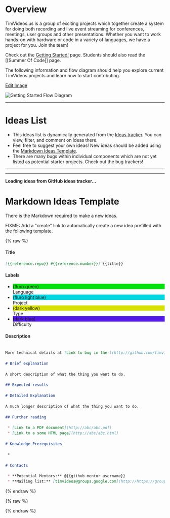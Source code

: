 # Overview

TimVideos.us is a group of exciting projects which together create a system for doing both recording and live event streaming for conferences, meetings, user groups and other presentations.  Whether you want to work hands-on with hardware or code in a variety of languages, we have a project for you. Join the team!

Check out the [Getting Started!](/Home.html) page.  Students should also read the [[Summer Of Code]] page.

The following information and flow diagram should help you explore current TimVideos projects and learn how to start contributing. 


[Edit Image](https://docs.google.com/a/mithis.com/drawings/d/1zYlT69xQqbAjzuJgKj-UhO1vRF5JNLpic8xmPrfNtXM/edit)

<img src="https://docs.google.com/drawings/d/1zYlT69xQqbAjzuJgKj-UhO1vRF5JNLpic8xmPrfNtXM/pub?w=960&amp;h=720" usemap="#wiki-flow-diagram-map" alt="Getting Started Flow Diagram">

<map name="wiki-flow-diagram-map">
 <area shape="rect" coords="47,458,197,549"  href="#hdmi2usb-extension-boards-projects"
  title="HDMI2USB Extension Board Tasks"></area>
 <area shape="rect" coords="209,463,360,552" href="#hdmi2usb-firmware-projects"
  title="HDMI2USB Firmware Tasks"></area>
 <area shape="rect" coords="451,466,602,550" href="#gst-switch"
  title="gst-switch Tasks"></area>
 <area shape="rect" coords="449,557,600,642" href="#gstreamer"
  title="gstreamer Tasks"></area>
 <area shape="rect" coords="615,462,763,550" href="#flumotion"
  title="flumotion Tasks"></area>
 <area shape="rect" coords="773,462,923,551" href="#streaming-system"
  title="Tim Video's Website"></area>
 <area shape="rect" coords="586,65,723,215"  href="#software-projects"
  title="Software Tasks"></area>
 <area shape="rect" coords="228,65,374,210"  href="#hardware-projects"
  title="Hardware Tasks"></area>
 <area shape="rect" coords="209,301,355,444" href="#hdmi2usb-firmware-projects"
  title="Firmware Tasks"></area>
 <area shape="rect" coords="453,296,598,448" href="#gst-switch"
  title="C Tasks"></area>
 <area shape="rect" coords="615,298,760,449" href="#streaming-system"
  title="Python Tasks"></area>
 <area shape="rect" coords="774,298,927,448" href="#streaming-system"
  title="Web Tasks"></area>
</map>

<hr>

# Ideas List

 * This ideas list is dynamically generated from the [Ideas tracker](https://github.com/timvideos/getting-started/issues?state=open).  You can view, filter, and comment on ideas there.  
 * Feel free to suggest your own ideas!  New ideas should be added using the [Markdown Ideas Template](/Ideas.html#markdown-ideas-template).  
 * There are many bugs within individual components which are not yet listed as potential starter projects. Check out the bug trackers!

<hr class="project-line">
<hr class="project-line">

<div id="ideas"><b>Loading ideas from GitHub ideas tracker...</b></div>


# Markdown Ideas Template

There is the Markdown required to make a new ideas.

FIXME: Add a "create" link to automatically create a new idea prefilled with the following template.

{% raw %}

#### Title
~~~ markdown
[{{reference.repo}} #{{reference.number}}] {{title}}
~~~

#### Labels

 * <div class="label" style="background-color: #02e10c;">(fluro green)</div> Language
 * <div class="label" style="background-color: #02d7e1;">(fluro light blue)</div> Project
 * <div class="label" style="background-color: #d7e102;">(dark yellow)</div> Type
 * <div class="label" style="background-color: #5319e7;">(dark blue)</div> Difficulty

#### Description
~~~ markdown

More technical details at [Link to bug in the ](http://github.com/timvideos/{{reference.repo}}/issues/{{reference.number}})

# Brief explanation

A short description of what the thing you want to do.

## Expected results

# Detailed Explanation

A much longer description of what the thing you want to do.

## Further reading

 * [Link to a PDF document](http://abc/abc.pdf)
 * [Link to a some HTML page](http://abc/abc.html)

# Knowledge Prerequisites

 *

# Contacts

 * **Potential Mentors:** @{{github mentor username}}
 * **Mailing list:** [timvideos@groups.google.com](http://https://groups.google.com/forum/#!forum/timvideos/)

~~~
{% endraw %}


<div style="display:none;" markdown="1">
<!-- Extra information to put in each project's section -->

<div id="gst-switch" markdown="1">
 * [Tasks in the gst-switch project](https://github.com/timvideos/getting-started/issues?labels=Project+-+gst-switch&page=1&state=open).
 * [Tasks in the gst-switch project dealing with **speaker tracking**]().
</div>


<div id="Streaming System (Website)" markdown="1">
[(Code)](http://github.com/timvideos/streaming-system) | [(IRC Channel)](irc://irc.freenode.org/#timvideos) | [(Bug Tracker)](http://github.com/timvideos/streaming-system/issues)

 * [Tasks in the **Streaming System Website** project](https://github.com/timvideos/getting-started/issues?labels=Project+-+Streaming+System+%28Website%29&page=1&state=open)

Streaming-system is a comprehensive video conferencing package that allows users to set up and deploy a live streaming system. It includes a website, setup scripts and watchdog code.

#### The streaming system including a django-based website, shell script setup scripts and Python watchdog code.
</div>

<div id="HDMI2USB" markdown="1">
HDMI2USB is a core hardware project in the Tim Videos suite. There are two types of projects to work on with the HDMI2USB system;

 * Firmware Projects - As the device uses a Xilinx Spartan 6 FPGA, developing much of the hardware is actually a process of developing software!<br>[More information on current HDMI2USB firmware](https://github.com/timvideos/HDMI2USB/wiki/Firmware).

 * Extension Boards - The Digilent ATLYS can be extended via the [VHDCI connector](http://en.wikipedia.org/wiki/Very-high-density_cable_interconnect).<br>[More information on existing HDMI2USB extension boards](https://github.com/timvideos/HDMI2USB/wiki/Getting-Started-with-an-Atlys-Board)


<p style='font-size: 18px; color: red; text-align: center;'>
<strong>!!! All hardware projects will require you to have a <a href="/HDMI2USB.html#digilent-atlys-prototype-board">Digilent ATLYS prototype board</a> !!!</strong>
</p>

If you can show that you are committed to developing hardware (such as being accepted into a program like Google Summer of Code), **you can apply for a grant to have a board provided to you for development.**

</div>

</div>

{% raw %}
<!-- Template for the idea list. Uses http://mustache.github.io/mustache.5.html -- You can't use markdown in this template. -->
<script type="text/html" id="ideas-template">
  {{#projects}}
  <div class="project">
    <h1>{{name}} <a href="https://github.com/timvideos/getting-started/issues?labels={{label.name}}"><img src="/images/link.png"></a></h1>
    <div class="labels">
      <div class="label" style="background-color: #{{label.color}};">
        <a href="https://github.com/timvideos/getting-started/issues?labels={{label.name}}">
          {{label.name}}
        </a>
      </div>
      <div style="clear: both; height: 1px;">&nbsp;</div>
    </div>
    <div class="description">{{&fixed_html}}</div>
    {{#ideas}}
    <div id="{{number}}" class="idea {{hot}}">
      <h2>{{title}}<a href="{{html_url}}"><img src="/images/link.png"></a></h2>
      <div class="labels">
        {{#labels}}
          <div class="label" style="background-color: #{{color}};">
            <a href="https://github.com/timvideos/getting-started/issues?labels={{name}}">
              {{name}}
            </a>
          </div>
        {{/labels}}
        <div style="clear: both; height: 1px;">&nbsp;</div>
      </div>
      <div class="details">
        <div class="description">
          {{&fixed_html}}
        </div>
        <div class="extra_info">{{&reference.extra}}</div>
      </div>
    </div>
    {{/ideas}}
  </div>
  <hr class="project-line">
  <hr class="project-line">
  <br>
  {{/projects}}
</script>
<script type="text/html" id="ideas-extra-template">
   <h3 style="border-bottom: 1px solid black; font-weight: bold;">Related bugs</h3>
   <h3>
       (<a href="{{html_url}}">{{repo}} Issue #{{number}} <img src="/images/link.png"></a>) -- {{title}}
   </h3>
   <div class="labels">
     {{#labels}}
       <div class="label" style="background-color: #{{color}};">
         <a href="https://github.com/timvideos/{{repo}}/issues?labels={{name}}">
           {{name}}
         </a>
       </div>
     {{/labels}}
     <div style="clear: both; height: 1px;">&nbsp;</div>
   </div>
   <div>
     <div class="description">
       {{&fixed_html}}
     </div>
   </div>
</script>

<script src="//ajax.googleapis.com/ajax/libs/jquery/1.11.0/jquery.min.js"></script>
<script src="//cdnjs.cloudflare.com/ajax/libs/mustache.js/0.7.2/mustache.min.js" type="text/javascript"></script>
<script src="/js/ideas.js" type="text/javascript"></script>
{% endraw %}